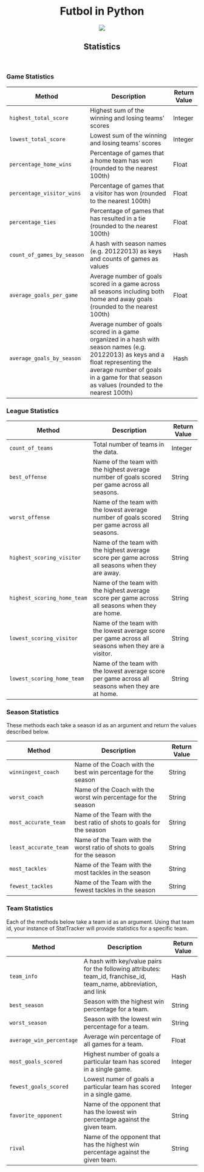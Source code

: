 <h1 align="center"> Futbol in Python</h1>
 
 <div align="center">
  <a href="https://github.com/efuchsman/Futbol_py">
    <img src = "https://media.tenor.com/uW4UVFXNyAMAAAAC/kid-smack.gif">
  </a>
</div>

<article>
          <header>
            <h1>
              Statistics
              <small></small>
            </h1>
          </header>
         

<h3 id="game-statistics">Game Statistics</h3>

<table>
  <thead>
    <tr>
      <th>Method</th>
      <th>Description</th>
      <th>Return Value</th>
    </tr>
  </thead>
  <tbody>
    <tr>
      <td><code class="language-plaintext highlighter-rouge">highest_total_score</code></td>
      <td>Highest sum of the winning and losing teams’ scores</td>
      <td>Integer</td>
    </tr>
    <tr>
      <td><code class="language-plaintext highlighter-rouge">lowest_total_score</code></td>
      <td>Lowest sum of the winning and losing teams’ scores</td>
      <td>Integer</td>
    </tr>
    <tr>
      <td><code class="language-plaintext highlighter-rouge">percentage_home_wins</code></td>
      <td>Percentage of games that a home team has won (rounded to the nearest 100th)</td>
      <td>Float</td>
    </tr>
    <tr>
      <td><code class="language-plaintext highlighter-rouge">percentage_visitor_wins</code></td>
      <td>Percentage of games that a visitor has won (rounded to the nearest 100th)</td>
      <td>Float</td>
    </tr>
    <tr>
      <td><code class="language-plaintext highlighter-rouge">percentage_ties</code></td>
      <td>Percentage of games that has resulted in a tie (rounded to the nearest 100th)</td>
      <td>Float</td>
    </tr>
    <tr>
      <td><code class="language-plaintext highlighter-rouge">count_of_games_by_season</code></td>
      <td>A hash with season names (e.g. 20122013) as keys and counts of games as values</td>
      <td>Hash</td>
    </tr>
    <tr>
      <td><code class="language-plaintext highlighter-rouge">average_goals_per_game</code></td>
      <td>Average number of goals scored in a game across all seasons including both home and away goals (rounded to the nearest 100th)</td>
      <td>Float</td>
    </tr>
    <tr>
      <td><code class="language-plaintext highlighter-rouge">average_goals_by_season</code></td>
      <td>Average number of goals scored in a game organized in a hash with season names (e.g. 20122013) as keys and a float representing the average number of goals in a game for that season as values (rounded to the nearest 100th)</td>
      <td>Hash</td>
    </tr>
  </tbody>
</table>

<h3 id="league-statistics">League Statistics</h3>

<table>
  <thead>
    <tr>
      <th>Method</th>
      <th>Description</th>
      <th>Return Value</th>
    </tr>
  </thead>
  <tbody>
    <tr>
      <td><code class="language-plaintext highlighter-rouge">count_of_teams</code></td>
      <td>Total number of teams in the data.</td>
      <td>Integer</td>
    </tr>
    <tr>
      <td><code class="language-plaintext highlighter-rouge">best_offense</code></td>
      <td>Name of the team with the highest average number of goals scored per game across all seasons.</td>
      <td>String</td>
    </tr>
    <tr>
      <td><code class="language-plaintext highlighter-rouge">worst_offense</code></td>
      <td>Name of the team with the lowest average number of goals scored per game across all seasons.</td>
      <td>String</td>
    </tr>
    <tr>
      <td><code class="language-plaintext highlighter-rouge">highest_scoring_visitor</code></td>
      <td>Name of the team with the highest average score per game across all seasons when they are away.</td>
      <td>String</td>
    </tr>
    <tr>
      <td><code class="language-plaintext highlighter-rouge">highest_scoring_home_team</code></td>
      <td>Name of the team with the highest average score per game across all seasons when they are home.</td>
      <td>String</td>
    </tr>
    <tr>
      <td><code class="language-plaintext highlighter-rouge">lowest_scoring_visitor</code></td>
      <td>Name of the team with the lowest average score per game across all seasons when they are a visitor.</td>
      <td>String</td>
    </tr>
    <tr>
      <td><code class="language-plaintext highlighter-rouge">lowest_scoring_home_team</code></td>
      <td>Name of the team with the lowest average score per game across all seasons when they are at home.</td>
      <td>String</td>
    </tr>
  </tbody>
</table>

<h3 id="season-statistics">Season Statistics</h3>

<p>These methods each take a season id as an argument and return the values described below.</p>

<table>
  <thead>
    <tr>
      <th>Method</th>
      <th>Description</th>
      <th>Return Value</th>
    </tr>
  </thead>
  <tbody>
    <tr>
      <td><code class="language-plaintext highlighter-rouge">winningest_coach</code></td>
      <td>Name of the Coach with the best win percentage for the season</td>
      <td>String</td>
    </tr>
    <tr>
      <td><code class="language-plaintext highlighter-rouge">worst_coach</code></td>
      <td>Name of the Coach with the worst win percentage for the season</td>
      <td>String</td>
    </tr>
    <tr>
      <td><code class="language-plaintext highlighter-rouge">most_accurate_team</code></td>
      <td>Name of the Team with the best ratio of shots to goals for the season</td>
      <td>String</td>
    </tr>
    <tr>
      <td><code class="language-plaintext highlighter-rouge">least_accurate_team</code></td>
      <td>Name of the Team with the worst ratio of shots to goals for the season</td>
      <td>String</td>
    </tr>
    <tr>
      <td><code class="language-plaintext highlighter-rouge">most_tackles</code></td>
      <td>Name of the Team with the most tackles in the season</td>
      <td>String</td>
    </tr>
    <tr>
      <td><code class="language-plaintext highlighter-rouge">fewest_tackles</code></td>
      <td>Name of the Team with the fewest tackles in the season</td>
      <td>String</td>
    </tr>
  </tbody>
</table>

<h3 id="team-statistics">Team Statistics</h3>

<p>Each of the methods below take a team id as an argument. Using that team id, your instance of StatTracker will provide statistics for a specific team.</p>

<table>
  <thead>
    <tr>
      <th>Method</th>
      <th>Description</th>
      <th>Return Value</th>
    </tr>
  </thead>
  <tbody>
    <tr>
      <td><code class="language-plaintext highlighter-rouge">team_info</code></td>
      <td>A hash with key/value pairs for the following attributes: team_id, franchise_id, team_name, abbreviation, and link</td>
      <td>Hash</td>
    </tr>
    <tr>
      <td><code class="language-plaintext highlighter-rouge">best_season</code></td>
      <td>Season with the highest win percentage for a team.</td>
      <td>String</td>
    </tr>
    <tr>
      <td><code class="language-plaintext highlighter-rouge">worst_season</code></td>
      <td>Season with the lowest win percentage for a team.</td>
      <td>String</td>
    </tr>
    <tr>
      <td><code class="language-plaintext highlighter-rouge">average_win_percentage</code></td>
      <td>Average win percentage of all games for a team.</td>
      <td>Float</td>
    </tr>
    <tr>
      <td><code class="language-plaintext highlighter-rouge">most_goals_scored</code></td>
      <td>Highest number of goals a particular team has scored in a single game.</td>
      <td>Integer</td>
    </tr>
    <tr>
      <td><code class="language-plaintext highlighter-rouge">fewest_goals_scored</code></td>
      <td>Lowest numer of goals a particular team has scored in a single game.</td>
      <td>Integer</td>
    </tr>
    <tr>
      <td><code class="language-plaintext highlighter-rouge">favorite_opponent</code></td>
      <td>Name of the opponent that has the lowest win percentage against the given team.</td>
      <td>String</td>
    </tr>
    <tr>
      <td><code class="language-plaintext highlighter-rouge">rival</code></td>
      <td>Name of the opponent that has the highest win percentage against the given team.</td>
      <td>String</td>
    </tr>
  </tbody>
</table>

